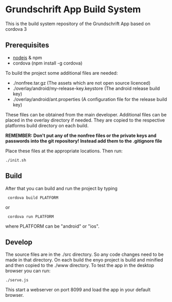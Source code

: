 # Grundschrift App Build System

This is the build system repository of the Grundschrift App based on cordova 3

## Prerequisites

* [nodejs](http://nodejs.org/) & npm
* cordova (npm install -g cordova)

To build the project some additional files are needed:

* ./nonfree.tar.gz (The assets which are not open source licenced)
* ./overlay/android/my-release-key.keystore (The android release build key)
* ./overlay/android/ant.properties (A configuration file for the release build key)

These files can be obtained from the main developer. Additional files can be placed in the overlay directory if needed.
They are copied to the respective platforms build directory on each build.

**REMEMBER: Don't put any of the nonfree files or the private keys and passwords into the git repository! Instead add them to the .gitignore file**

Place these files at the appropriate locations. Then run:

```
./init.sh
```

## Build

After that you can build and run the project by typing

```
 cordova build PLATFORM
```

or

```
 cordova run PLATFORM
```

where PLATFORM can be "android" or "ios".

## Develop

The source files are in the ./src directory. So any code changes need to be made in that directory.
On each build the enyo project is build and minified and then copied to the ./www directory.
To test the app in the desktop browser you can run:

```
./serve.js
```

This start a webserver on port 8099 and load the app in your default browser.
